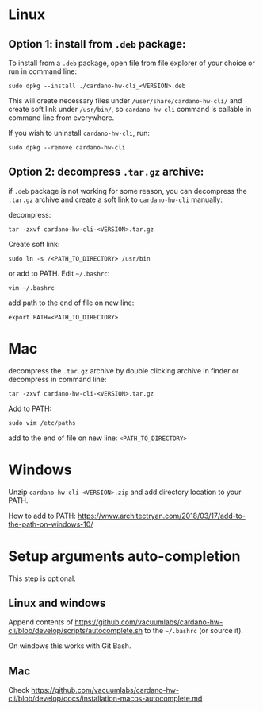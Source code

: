 # Linux

## Option 1: install from `.deb` package:
To install from a `.deb` package, open file from file explorer of your choice or run in command line:
```
sudo dpkg --install ./cardano-hw-cli_<VERSION>.deb
```
This will create necessary files under `/user/share/cardano-hw-cli/` and create soft link under `/usr/bin/`, so `cardano-hw-cli` command is callable in command line from everywhere.

If you wish to uninstall `cardano-hw-cli`, run:
```
sudo dpkg --remove cardano-hw-cli
```

## Option 2: decompress `.tar.gz` archive:
if `.deb` package is not working for some reason, you can decompress the `.tar.gz` archive and create a soft link to `cardano-hw-cli` manually:

decompress:
```
tar -zxvf cardano-hw-cli-<VERSION>.tar.gz
```

Create soft link:
```
sudo ln -s /<PATH_TO_DIRECTORY> /usr/bin
```

or add to PATH. Edit `~/.bashrc`:
```
vim ~/.bashrc
```
add path to the end of file on new line:
```
export PATH=<PATH_TO_DIRECTORY>
```

# Mac
decompress the `.tar.gz` archive by double clicking archive in finder or decompress in command line:
```
tar -zxvf cardano-hw-cli-<VERSION>.tar.gz
```

Add to PATH:
```
sudo vim /etc/paths
```
add to the end of file on new line: `<PATH_TO_DIRECTORY>`

# Windows
Unzip `cardano-hw-cli-<VERSION>.zip` and add directory location to your PATH.

How to add to PATH: https://www.architectryan.com/2018/03/17/add-to-the-path-on-windows-10/

# Setup arguments auto-completion
This step is optional.

## Linux and windows
Append contents of https://github.com/vacuumlabs/cardano-hw-cli/blob/develop/scripts/autocomplete.sh to the `~/.bashrc` (or source it).

On windows this works with Git Bash.

## Mac
Check https://github.com/vacuumlabs/cardano-hw-cli/blob/develop/docs/installation-macos-autocomplete.md